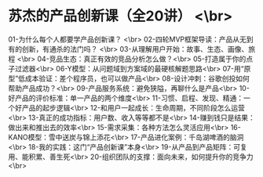 # 苏杰的产品创新课（全20讲） <\br>

01-为什么每个人都要学产品创新课？ <\br>
02-四轮MVP框架导读：产品从无到有的创新，有通杀的法门吗？ <\br>
03-从理解用户开始：故事、生态、画像、旅程 <\br>
04-竞品生态：真正有效的竞品分析怎么做？<\br>
05-打造属于你的点子过滤器<\br>
06-Y模型：从问题域到方案域的最硬核解题思路<\br>
07-用“原型”低成本验证：差个程序员，也可以做产品<\br>
08-设计冲刺：谷歌创投如何帮助产品成功？<\br>
09-产品服务系统：避免狭隘，再聊什么是产品<\br>
10-好产品的评价标准：单一产品的两个维度<\br>
11-习惯、启程、发现、精通：一个好产品的起步逻辑<\br>
12-和用户一起成长：生命周期，不同阶段怎么运营<\br>
13-真正的成功指标：用户数、收入等等都不是<\br>
14-赚到钱只是结果：做出来和推出去的效率<\br>
15-需求采集：各种方法怎么灵活应用<\br>
16-KANO模型：雪中送炭与锦上添花<\br>
17-产品进化案例：千岛湖啤酒的脑洞<\br>
18-我的实践：这门“产品创新课”本身<\br>
19-从产品到产品矩阵：可复用、能积累、善生死<\br>
20-组织团队的支撑：面向未来，如何提升你的竞争力<\br>
